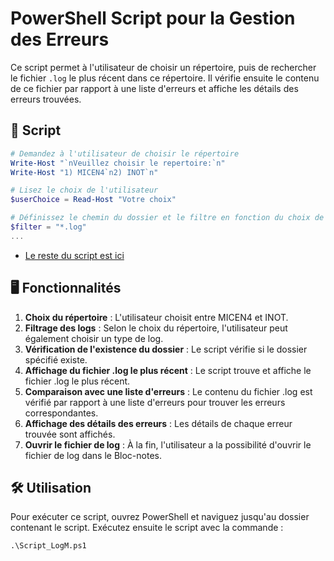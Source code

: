 # PowerShell Script pour la Gestion des Erreurs

Ce script permet à l'utilisateur de choisir un répertoire, puis de rechercher le fichier `.log` le plus récent dans ce répertoire. Il vérifie ensuite le contenu de ce fichier par rapport à une liste d'erreurs et affiche les détails des erreurs trouvées.

## 📜 Script

```powershell
# Demandez à l'utilisateur de choisir le répertoire
Write-Host "`nVeuillez choisir le repertoire:`n"
Write-Host "1) MICEN4`n2) INOT`n"

# Lisez le choix de l'utilisateur
$userChoice = Read-Host "Votre choix"

# Définissez le chemin du dossier et le filtre en fonction du choix de l'utilisateur
$filter = "*.log"
...
```
- [Le reste du script est ici](https://github.com/DcSault/LogM_Powershell/blob/main/Script_LogM.ps1)



## 🖥 Fonctionnalités

1. **Choix du répertoire** : L'utilisateur choisit entre MICEN4 et INOT.
2. **Filtrage des logs** : Selon le choix du répertoire, l'utilisateur peut également choisir un type de log.
3. **Vérification de l'existence du dossier** : Le script vérifie si le dossier spécifié existe.
4. **Affichage du fichier .log le plus récent** : Le script trouve et affiche le fichier .log le plus récent.
5. **Comparaison avec une liste d'erreurs** : Le contenu du fichier .log est vérifié par rapport à une liste d'erreurs pour trouver les erreurs correspondantes.
6. **Affichage des détails des erreurs** : Les détails de chaque erreur trouvée sont affichés.
7. **Ouvrir le fichier de log** : À la fin, l'utilisateur a la possibilité d'ouvrir le fichier de log dans le Bloc-notes.

## 🛠 Utilisation
Pour exécuter ce script, ouvrez PowerShell et naviguez jusqu'au dossier contenant le script. Exécutez ensuite le script avec la commande :

```
.\Script_LogM.ps1
```
